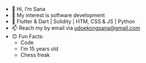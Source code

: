 - 👋 Hi, I’m Sana
- 👀 My interest is software development
- 🌱 Flutter & Dart | Solidity | HTM, CSS & JS | Python
- 📫 Reach my by email via udoekongsana@gmail.com
- 🙃 Fun Facts:
  - Code
  - I'm 15 years old
  - Chess freak
 
 


<!---
SanaUdoekong/SanaUdoekong is a ✨ special ✨ repository because its `README.md` (this file) appears on your GitHub profile.
You can click the Preview link to take a look at your changes.
--->
